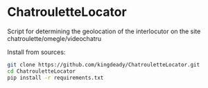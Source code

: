 # ChatrouletteLocator
Script for determining the geolocation of the interlocutor on the site chatroulette/omegle/videochatru

Install from sources:
```bash
git clone https://github.com/kingdeady/ChatrouletteLocator.git
cd ChatrouletteLocator
pip install -r requirements.txt
```
